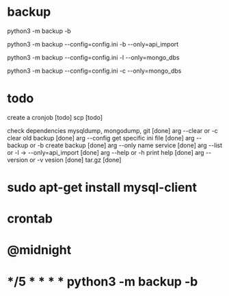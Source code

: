 # backup
python3 -m backup -b

python3 -m backup --config=config.ini -b --only=api_import

python3 -m backup --config=config.ini -l --only=mongo_dbs

python3 -m backup --config=config.ini -c --only=mongo_dbs

# todo
create a cronjob [todo]
scp [todo]

check dependencies mysqldump, mongodump, git [done]
arg --clear or -c clear old backup [done]
arg --config get specific ini file [done]
arg --backup or -b create backup [done]
arg --only name service [done]
arg --list or -l -> --only=api_import [done]
arg --help or -h print help [done]
arg --version or -v vesion [done]
tar.gz [done]

# sudo apt-get install mysql-client
# crontab
# @midnight
# */5 * * * * python3 -m backup -b

